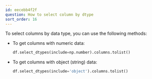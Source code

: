 ```yaml
---
id: eecebb4f2f
question: How to select column by dtype
sort_order: 16
---
```


To select columns by data type, you can use the following methods:

- To get columns with numeric data:

  ```python
  df.select_dtypes(include=np.number).columns.tolist()
  ```
  
- To get columns with object (string) data:

  ```python
  df.select_dtypes(include='object').columns.tolist()
  ```